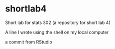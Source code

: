 # shortlab4
Short lab for stats 302 (a repository for short lab 4)

A line I wrote using the shell on my local computer

a commit from RStudio